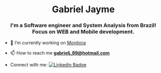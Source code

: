 <h1 align="center">Gabriel Jayme</h1>
<h3 align="center">I'm a Software engineer and System Analysis from Brazil! Focus on WEB and Mobile development.</h3>

- 🔭 I’m currently working on [Monitora](https://www.monitoratec.com.br)

- 📫 How to reach me **gabrielj_89@hotmail.com**

- Connect with me: [![Linkedin Badge](https://img.shields.io/badge/-Gabriel%20Jayme-6633cc?style=flat-square&logo=Linkedin&logoColor=white&link=https://www.linkedin.com/in/gabriel-thomazini-jayme-a02259b6)](https://www.linkedin.com/in/gabriel-thomazini-jayme-a02259b6)
